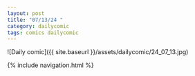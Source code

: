 ```yaml
---
layout: post
title: "07/13/24 "
category: dailycomic
tags: comics dailycomic
---
```

![Daily comic]({{ site.baseurl }}/assets/dailycomic/24_07_13.jpg)

{% include navigation.html %}

